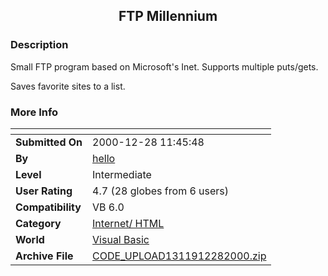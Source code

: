 ﻿<div align="center">

## FTP Millennium


</div>

### Description

Small FTP program based on Microsoft's Inet. Supports multiple puts/gets.

Saves favorite sites to a list.
 
### More Info
 


<span>             |<span>
---                |---
**Submitted On**   |2000-12-28 11:45:48
**By**             |[hello](https://github.com/Planet-Source-Code/PSCIndex/blob/master/ByAuthor/hello.md)
**Level**          |Intermediate
**User Rating**    |4.7 (28 globes from 6 users)
**Compatibility**  |VB 6\.0
**Category**       |[Internet/ HTML](https://github.com/Planet-Source-Code/PSCIndex/blob/master/ByCategory/internet-html__1-34.md)
**World**          |[Visual Basic](https://github.com/Planet-Source-Code/PSCIndex/blob/master/ByWorld/visual-basic.md)
**Archive File**   |[CODE\_UPLOAD1311912282000\.zip](https://github.com/Planet-Source-Code/hello-ftp-millennium__1-13920/archive/master.zip)








